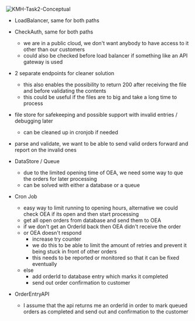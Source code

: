 ![KMH-Task2-Conceptual](/KMH-Task2-Conceptual.png)

* LoadBalancer, same for both paths
* CheckAuth, same for both paths
  * we are in a public cloud, we don't want anybody to have access to it other than our customers
  * could also be checked before load balancer if something like an API gateway is used

* 2 separate endpoints for cleaner solution
  * this also enables the possibility to return 200 after receiving the file and before validating the contents
  * this could be useful if the files are to big and take a long time to process

* file store for safekeeping and possible support with invalid entries / debugging later
  * can be cleaned up in cronjob if needed
* parse and validate, we want to be able to send valid orders forward and report on the invalid ones

* DataStore / Queue
  * due to the limited opening time of OEA, we need some way to que the orders for later processing
  * can be solved with either a database or a queue

* Cron Job
  * easy way to limit running to opening hours, alternative we could check OEA if its open and then start processing
  * get all open orders from database and send them to OEA
  * if we don't get an OrderId back then OEA didn't receive the order
  * or OEA doesn't respond
    * increase try counter
    * we do this to be able to limit the amount of retries and prevent it being stuck in front of other orders
    * this needs to be reported or monitored so that it can be fixed eventually
  * else 
    * add orderId to database entry which marks it completed
    * send out order confirmation to customer

* OrderEntryAPI
  * I assume that the api returns me an orderId in order to mark queued orders as completed and send out and confirmation to the customer